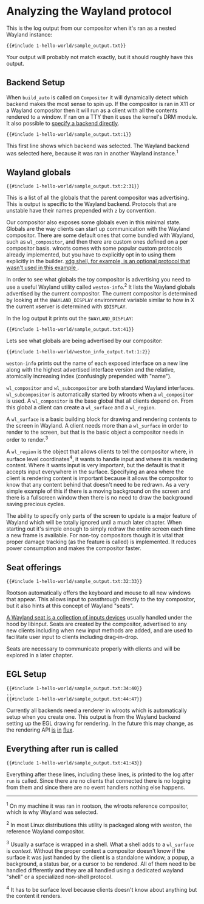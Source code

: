 # Analyzing the Wayland protocol
This is the log output from our compositor when it's ran as a nested Wayland instance:

```
{{#include 1-hello-world/sample_output.txt}} 
```

Your output will probably not match exactly, but it should roughly have this output.

## Backend Setup
When `build_auto` is called on `Compositor` it will dynamically detect which
backend makes the most sense to spin up. If the compositor is ran in X11 or a
Wayland compositor then it will run as a client with all the contents rendered
to  a window. If ran on a TTY then it uses the kernel's DRM module. It also
possible to [specify a backend directly](http://way-cooler.org/docs/wlroots/compositor/struct.Builder.html#method.build_x11).

```
{{#include 1-hello-world/sample_output.txt:1}}
```

This first line shows which backend was selected. The Wayland backend was
selected here, because it was ran in another Wayland instance.<sup>1</sup> 

## Wayland globals
```
{{#include 1-hello-world/sample_output.txt:2:31}}
```

This is a list of all the globals that the parent compositor was advertising.
This is output is specific to the Wayland backend. Protocols that are unstable
have their names prepended with `z` by convention.

Our compositor also exposes some globals even in this minimal state. Globals are
the way clients can start up communication with the Wayland compositor. There
are some default ones that come bundled with Wayland, such as `wl_compositor`, 
and then there are custom ones defined on a per compositor basis. wlroots comes
with some popular custom protocols already implemented, but you have to
explicitly opt in to using them explicitly in the builder. [xdg shell, for
example, is an optional protocol that wasn't used in this example
](http://way-cooler.org/docs/wlroots/compositor/struct.Builder.html#method.xdg_shell_manager).

In order to see what globals the toy compositor is advertising you need to use a
useful Wayland utility called `weston-info`.<sup>2</sup> It lists the Wayland
globals advertised by the current compositor. The current compositor is
determined by looking at the `$WAYLAND_DISPLAY` environment variable similar to
how in X the current xserver is determined with `$DISPLAY`.

In the log output it prints out the `$WAYLAND_DISPLAY`:

```
{{#include 1-hello-world/sample_output.txt:41}}
```

Lets see what globals are being advertised by our compositor:

```
{{#include 1-hello-world/weston_info_output.txt:1:2}}
```

`weston-info` prints out the name of each exposed interface on a new line along
with the highest advertised interface version and the relative, atomically
increasing index (confusingly prepended with "name").

`wl_compositor` and `wl_subcompositor` are both standard Wayland interfaces.
`wl_subcompositor` is automatically started by wlroots when a `wl_compositor` is
used. A `wl_compositor` is the base global that all clients depend on. From this
global a client can create a `wl_surface` and a `wl_region`.

A `wl_surface` is a basic building block for drawing and rendering contents to
the screen in Wayland. A client needs more than a `wl_surface` in order to
render to the screen, but that is the basic object a compositor needs in order
to render.<sup>3</sup>

A `wl_region` is the object that allows clients to tell the compositor where, in
surface level coordinates<sup>4</sup>, it wants to handle input and where it is
rendering content. Where it wants input is very important, but the default is
that it accepts input everywhere in the surface. Specifying an area where the
client is rendering content is important because it allows the compositor to
know that any content behind that doesn't need to be redrawn. As a very simple
example of this if there is a moving background on the screen and there is a
fullscreen window then there is no need to draw the background saving precious
cycles.

The ability to specify only parts of the screen to update is a major feature of
Wayland which will be totally ignored until a much later chapter. When starting
out it's simple enough to simply redraw the entire screen each time a new frame
is available. For non-toy compositors though it is vital that proper damage
tracking (as the feature is called) is implemented. It reduces power consumption 
and makes the compositor faster.

## Seat offerings
```
{{#include 1-hello-world/sample_output.txt:32:33}}
```
Rootson automatically offers the keyboard and mouse to all new windows that appear. This allows input to passthrough directly to the toy compositor, but it also hints at this concept of Wayland "seats".

[A Wayland seat is a collection of inputs devices](https://wayland.freedesktop.org/docs/html/apa.html#protocol-spec-wl_seat) usually handled under the hood by libinput. Seats are created by the compositor, advertised to any new clients including when new input methods are added, and are used to facilitate user input to clients including drag-in-drop.

Seats are necessary to communicate properly with clients and will be explored in a later chapter.

## EGL Setup
```
{{#include 1-hello-world/sample_output.txt:34:40}}
...
{{#include 1-hello-world/sample_output.txt:44:47}}
```

Currently all backends need a renderer in wlroots which is automatically setup when you create one. This output is from the Wayland backend setting up the EGL drawing for rendering. In the future this may change, as the rendering API [is](https://github.com/swaywm/wlroots/issues/774) [in](https://github.com/swaywm/wlroots/issues/558) [flux](https://github.com/swaywm/wlroots/issues/1352).

## Everything after run is called
```
{{#include 1-hello-world/sample_output.txt:41:43}}
```

Everything after these lines, including these lines, is printed to the log after `run` is called. Since there are no clients that connected there is no logging from them and since there are no event handlers nothing else happens.

---
<sup>1</sup> On my machine it was ran in rootson, the wlroots reference compositor, which is why Wayland was selected.

<sup>2</sup> In most Linux distributions this utility is packaged along with weston, the reference Wayland compositor.

<sup>3</sup> Usually a surface is wrapped in a shell. What a shell adds to a `wl_surface` is _context_. Without the proper context a compositor doesn't know if the surface it was just handed by the client is a standalone window, a popup, a background, a status bar, or a cursor to be rendered. All of them need to be handled differently and they are all handled using a dedicated wayland "shell" or a specialized non-shell protocol.

<sup>4</sup> It has to be surface level because clients doesn't know about anything but the content it renders.
